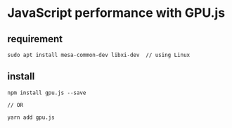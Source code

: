 # JavaScript performance with GPU.js

## requirement

```
sudo apt install mesa-common-dev libxi-dev  // using Linux
```

## install

```
npm install gpu.js --save

// OR

yarn add gpu.js
```

